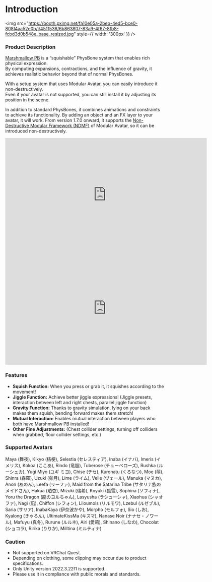 # Introduction

<img
src="https://booth.pximg.net/fa10e05a-2beb-4ed5-bce0-808f4aa52e0b/i/4511536/6b863807-83a9-4f67-8fb8-fcbd3d0b548e_base_resized.jpg"
style={{ width: '300px' }}
/>

### Product Description

[Marshmallow PB](https://wataame89.booth.pm/items/4511536) is a “squishable” PhysBone system that enables rich physical expression.  
By computing expansions, contractions, and the influence of gravity, it achieves realistic behavior beyond that of normal PhysBones.

With a setup system that uses Modular Avatar, you can easily introduce it non-destructively.  
Even if your avatar is not supported, you can still install it by adjusting its position in the scene.

In addition to standard PhysBones, it combines animations and constraints to achieve its functionality. By adding an object and an FX layer to your avatar, it will work. From version 1.7.0 onward, it supports the [Non-Destructive Modular Framework (NDMF)](https://github.com/bdunderscore/ndmf) of Modular Avatar, so it can be introduced non-destructively.

<iframe width="640" height="360" src="https://player.vimeo.com/video/1050257536?h=72156f9447&amp;badge=0&amp;autopause=0&amp;player_id=0&amp;app_id=58479" title="YouTube video player" frameBorder="0" allow="accelerometer; autoplay; clipboard-write; encrypted-media; gyroscope; picture-in-picture; web-share" allowFullScreen></iframe>

<iframe width="640" height="360" src="https://player.vimeo.com/video/1050257567?h=0233c8ce70&amp;badge=0&amp;autopause=0&amp;player_id=0&amp;app_id=58479" title="YouTube video player" frameBorder="0" allow="accelerometer; autoplay; clipboard-write; encrypted-media; gyroscope; picture-in-picture; web-share" allowFullScreen></iframe>

### Features

- **Squish Function:** When you press or grab it, it squishes according to the movement!
- **Jiggle Function:** Achieve better jiggle expressions! (Jiggle presets, interaction between left and right chests, parallel jiggle function)
- **Gravity Function:** Thanks to gravity simulation, lying on your back makes them squish, bending forward makes them stretch!
- **Mutual Interaction:** Enables mutual interaction between players who both have Marshmallow PB installed!
- **Other Fine Adjustments:** (Chest collider settings, turning off colliders when grabbed, floor collider settings, etc.)

### Supported Avatars

Maya (舞夜), Kikyo (桔梗), Selestia (セレスティア), Inaba (イナバ), Imeris (イメリス), Kokoa (ここあ), Rindo (竜胆), Tuberose (チューベローズ), Rushka (ルーシュカ), Yugi Miyo (ユギ ミヨ), Chise (チセ), Kuronatu (くろなつ), Moe (萌), Shinra (森羅), Uzuki (卯月), Lime (ライム), Velle (ヴェール), Manuka (マヌカ), Anon (あのん), Leefa (リーファ), Maid from the Satarina Tribe (サタリナ族のメイドさん), Hakua (珀杏), Mizuki (瑞希), Koyuki (狐雪), Sophina (ソフィナ), Yoru the Dragon (龍のヨルちゃん), Lasyusha (ラシューシャ), Xiaohua (シャオファ), Nagi (凪), Chiffon (シフォン), Liloumois (リルモワ), Lzebul (ルゼブル), Saria (サリア), InabaKaya (伊奈波かや), Morpho (モルフォ), Sio (しお), Kyalong (きゃろん), UltimateKissMa (キスマ), Nanase Noir (ナナセ・ノワール), Mafuyu (真冬), Rurune (ルルネ), Airi (愛莉), Shinano (しなの), Chocolat (ショコラ), Ririka (りりか), Milltina (ミルティナ)

### Caution

- Not supported on VRChat Quest.
- Depending on clothing, some clipping may occur due to product specifications.
- Only Unity version 2022.3.22f1 is supported.
- Please use it in compliance with public morals and standards.
